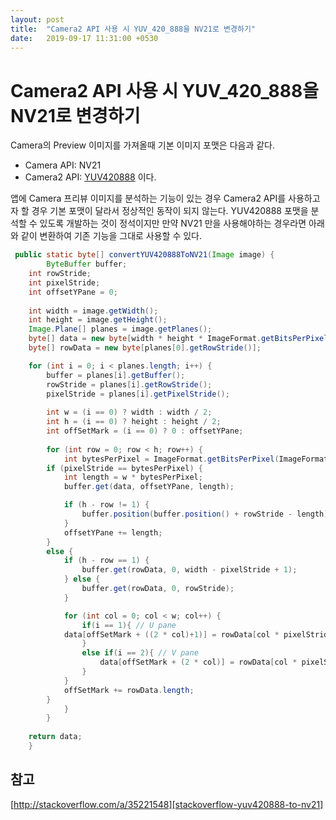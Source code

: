 ```yaml
---
layout: post
title:  "Camera2 API 사용 시 YUV_420_888을 NV21로 변경하기"
date:   2019-09-17 11:31:00 +0530
---
```



# Camera2 API 사용 시 YUV_420_888을 NV21로 변경하기

Camera의 Preview 이미지를 가져올때 기본 이미지 포맷은 다음과 같다.
 * Camera API: NV21 
 * Camera2 API: [YUV420888][yuv-420-888] 이다. 
 
앱에 Camera 프리뷰 이미지를 분석하는 기능이 있는 경우 Camera2 API를 사용하고자 할 경우 기본 포맷이 달라서 정상적인 동작이 되지 않는다.
YUV420888 포맷을 분석할 수 있도록 개발하는 것이 정석이지만 만약 NV21 만을 사용해야하는 경우라면 아래와 같이 변환하여 기존 기능을 그대로 사용할 수 있다.




~~~java
 public static byte[] convertYUV420888ToNV21(Image image) {
        ByteBuffer buffer;
	int rowStride;
	int pixelStride;
	int offsetYPane = 0;
		
	int width = image.getWidth();
	int height = image.getHeight();
	Image.Plane[] planes = image.getPlanes();
	byte[] data = new byte[width * height * ImageFormat.getBitsPerPixel(ImageFormat.YUV_420_888) / 8];
	byte[] rowData = new byte[planes[0].getRowStride()];

	for (int i = 0; i < planes.length; i++) {
	    buffer = planes[i].getBuffer();
	    rowStride = planes[i].getRowStride();
	    pixelStride = planes[i].getPixelStride();
			
	    int w = (i == 0) ? width : width / 2;
	    int h = (i == 0) ? height : height / 2;
	    int offSetMark = (i == 0) ? 0 : offsetYPane;
			
	    for (int row = 0; row < h; row++) {
	        int bytesPerPixel = ImageFormat.getBitsPerPixel(ImageFormat.YUV_420_888) / 8;
		if (pixelStride == bytesPerPixel) {
		    int length = w * bytesPerPixel;
		    buffer.get(data, offsetYPane, length);

		    if (h - row != 1) {
		        buffer.position(buffer.position() + rowStride - length);
		    }
		    offsetYPane += length;
		} 
		else {
		    if (h - row == 1) {
		        buffer.get(rowData, 0, width - pixelStride + 1);
		    } else {
		        buffer.get(rowData, 0, rowStride);
		    }

		    for (int col = 0; col < w; col++) {
		        if(i == 1){ // U pane
			data[offSetMark + ((2 * col)+1)] = rowData[col * pixelStride];
		        }
		        else if(i == 2){ // V pane
		            data[offSetMark + (2 * col)] = rowData[col * pixelStride];
		        }
		    }
		    offSetMark += rowData.length;
		}
            }
        }
		
	return data;
    }
~~~



## 참고
[http://stackoverflow.com/a/35221548][stackoverflow-yuv420888-to-nv21]

[yuv-420-888]: http://developer.android.com/intl/ko/reference/android/graphics/ImageFormat.html#YUV_420_888
[stackoverflow-yuv420888-to-nv21]: http://stackoverflow.com/a/35221548
